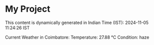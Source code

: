 # My Project

This content is dynamically generated in Indian Time (IST): 2024-11-05 11:24:26 IST


Current Weather in Coimbatore:
Temperature: 27.88 °C
Condition: haze
